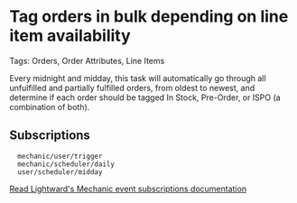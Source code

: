 # Tag orders in bulk depending on line item availability

Tags: Orders, Order Attributes, Line Items

Every midnight and midday, this task will automatically go through all unfulfilled and partially fulfilled orders, from oldest to newest, and determine if each order should be tagged In Stock, Pre-Order, or ISPO (a combination of both).

## Subscriptions

```liquid
  mechanic/user/trigger
  mechanic/scheduler/daily
  user/scheduler/midday
```

[Read Lightward's Mechanic event subscriptions documentation](https://learn.mechanic.dev/core/tasks/subscriptions)